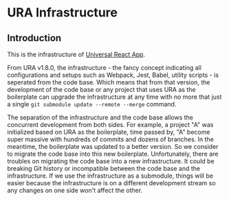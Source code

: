 # URA Infrastructure

## Introduction
This is the infrastructure of [Universal React App](https://github.com/rezo-labs/universal-react-app).

From URA v1.8.0, the infrastructure - the fancy concept indicating all configurations and setups such as Webpack, Jest, Babel, utility scripts - is seperated from the code base. Which means that from that version, the development of the code base or any project that uses URA as the boilerplate can upgrade the infrastructure at any time with no more that just a single `git submodule update --remote --merge` command.

The separation of the infrastructure and the code base allows the concurrent development from both sides. For example, a project "A" was initialized based on URA as the boilerplate, time passed by, "A" become super massive with hundreds of commits and dozens of branches. In the meantime, the boilerplate was updated to a better version. So we consider to migrate the code base into this new boilerplate. Unfortunately, there are troubles on migrating the code base into a new infrastructure. It could be breaking Git history or incompatible between the code base and the infrastructure. If we use the infrastructure as a submodule, things will be easier because the infrastructure is on a different development stream so any changes on one side won't affect the other.
